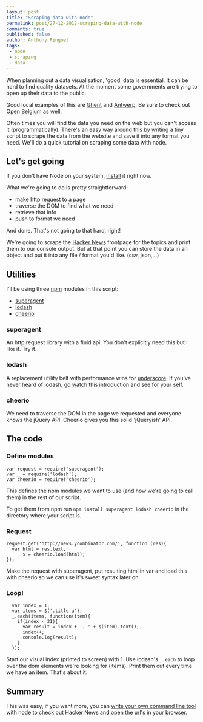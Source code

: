 ```yaml
---
layout: post
title: "Scraping data with node"
permalink: post/27-12-2012-scraping-data-with-node
comments: true
published: false
author: Anthony Ringoet
tags:
 - node
 - scraping
 - data
---
```


When planning out a data visualisation, 'good' data is essential. It can be hard to find quality datasets.
At the moment some governments are trying to open up their data to the public.

Good local examples of this are [Ghent](http://data.gent.be/) and [Antwerp](http://opendata.antwerpen.be/). Be sure to check out [Open Belgium](http://www.openbelgium.be/) as well.

Often times you will find the data you need on the web but you can't access it (programmatically). There's an easy way around this by writing a tiny script to scrape the data from the website and save it into any format you need. We'll do a quick tutorial on scraping some data with node.

## Let's get going
If you don't have Node on your system, [install](http://nodejs.org/) it right now.

What we're going to do is pretty straightforward:

- make http request to a page
- traverse the DOM to find what we need
- retrieve that info
- push to format we need

And done. That's not going to that hard, right!

We're going to scrape the [Hacker News](http://news.ycombinator.com/) frontpage for the topics and print them to our console output. But at that point you can store the data in an object and put it into any file / format you'd like. (csv, json,…)

## Utilities ##

I'll be using three [npm](https://npmjs.org/) modules in this script:

- [superagent](https://npmjs.org/package/superagent)
- [lodash](https://npmjs.org/package/lodash)
- [cheerio](https://npmjs.org/package/cheerio)

### superagent ###
An http request library with a fluid api. You don't explicitly need this but I like it. Try it.

### lodash ###
A replacement utility belt with performance wins for [underscore](http://underscorejs.org).
If you've never heard of lodash, go [watch](https://vimeo.com/44154599) this introduction and see for your self.

### cheerio ###
We need to traverse the DOM in the page we requested and everyone knows the jQuery API. Cheerio gives you this solid 'jQueryish' API.


## The code

### Define modules ###
    var request = require('superagent');
    var _ = require('lodash');
    var cheerio = require('cheerio');

This defines the npm modules we want to use (and how we're going to call them) in the rest of our script.

To get them from npm run ```npm install superagent lodash cheerio``` in the directory where your script is.





### Request ###
    request.get('http://news.ycombinator.com/', function (res){
      var html = res.text,
          $ = cheerio.load(html);
    });

Make the request with superagent, put resulting html in var and load this with cheerio so we can use it's sweet syntax later on.

### Loop! ###
      var index = 1;
      var items = $('.title a');
      _.each(items, function(item){
        if(index < 31){
          var result = index + '. ' + $(item).text();
          index++;
          console.log(result);
        }
      });

Start our visual index (printed to screen) with 1. Use lodash's ```_.each``` to loop over the dom elements we're looking for (items). Print them out every time we have an item. That's about it.

## Summary ##
This was easy, if you want more, you can [write your own command line tool](http://javascriptplayground.com/blog/2012/08/writing-a-command-line-node-tool) with node to check out Hacker News and open the url's in your browser.

<script src="https://gist.github.com/4388324.js"></script>